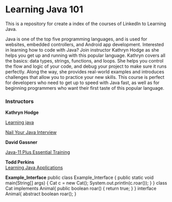# Learning Java 101
This is a repository for create a index of the courses of LinkedIn  to Learning Java.

Java is one of the top five programming languages, and is used for websites, embedded controllers, and Android app development. Interested in learning how to code with Java? Join instructor Kathryn Hodge as she helps you get up and running with this popular language. Kathryn covers all the basics: data types, strings, functions, and loops. She helps you control the flow and logic of your code, and debug your project to make sure it runs perfectly. Along the way, she provides real-world examples and introduces challenges that allow you to practice your new skills. This course is perfect for developers who need to get up to speed with Java fast, as well as for beginning programmers who want their first taste of this popular language.

### Instructors

**Kathryn Hodge**  

[Learning java](https://www.linkedin.com/learning/learning-java-4/welcome-to-learning-java?contextUrn=urn%3Ali%3AlyndaLearningPath%3A56d8919392015a1a081f9141)  

[Nail Your Java Interview](https://www.linkedin.com/learning/nail-your-java-interview?contextUrn=urn%3Ali%3AlyndaLearningPath%3A56d8919392015a1a081f9141)  

**David Gassner**
  
[Java-11 Plus Essential Training](https://www.linkedin.com/learning/java-11-plus-essential-training/create-instance-fields-and-methods?contextUrn=urn%3Ali%3AlyndaLearningPath%3A56d8919392015a1a081f9141)


**Todd Perkins**  
[Learning Java Applications](https://www.linkedin.com/learning/learning-java-applications-2?contextUrn=urn%3Ali%3AlyndaLearningPath%3A56d8919392015a1a081f9141)


**Example_Interface**
    public class Example_Interface {
        public static void main(String[] args) { Cat c = new Cat(); System.out.println(c.roar());   }
    }
    class Cat implements Animal{   public boolean roar() {  return true;  }
    }
    interface Animal{ abstract boolean roar();
    }
